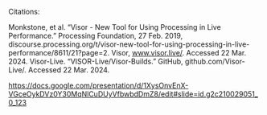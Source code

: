 Citations:

Monkstone, et al. “Visor - New Tool for Using Processing in Live Performance.” Processing Foundation, 27 Feb. 2019, discourse.processing.org/t/visor-new-tool-for-using-processing-in-live-performance/8611/21?page=2. 
Visor, www.visor.live/. Accessed 22 Mar. 2024. 
Visor-Live. “VISOR-Live/Visor-Builds.” GitHub, github.com/Visor-Live/. Accessed 22 Mar. 2024. 


https://docs.google.com/presentation/d/1XysOnvEnX-VGceOykDVz0Y30MqNlCuDUyVfbwbdDmZ8/edit#slide=id.g2c210029051_0_123